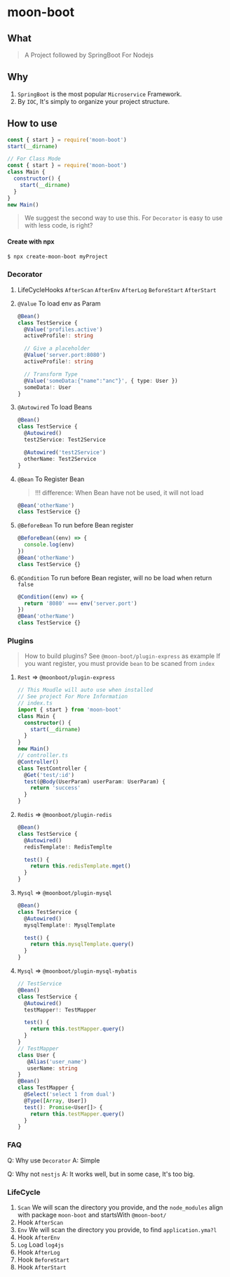 # moon-boot

## What

> A Project followed by SpringBoot For Nodejs

## Why

1. `SpringBoot` is the most popular `Microservice` Framework.
2. By `IOC`, It's simply to organize your project structure.

## How to use

```js
const { start } = require('moon-boot')
start(__dirname)
```

```js
// For Class Mode
const { start } = require('moon-boot')
class Main {
  constructor() {
    start(__dirname)
  }
}
new Main()
```

> We suggest the second way to use this. For `Decorator` is easy to use with less code, is right?

#### Create with npx

```bash
$ npx create-moon-boot myProject
```

### Decorator

1. LifeCycleHooks
   `AfterScan`
   `AfterEnv`
   `AfterLog`
   `BeforeStart`
   `AfterStart`
2. `@Value`
   To load env as Param

   ```ts
   @Bean()
   class TestService {
     @Value('profiles.active')
     activeProfile!: string

     // Give a placeholder
     @Value('server.port:8080')
     activeProfile!: string

     // Transform Type
     @Value('someData:{"name":"anc"}', { type: User })
     someData!: User
   }
   ```

3. `@Autowired`
   To load Beans

   ```ts
   @Bean()
   class TestService {
     @Autowired()
     test2Service: Test2Service

     @Autowired('test2Service')
     otherName: Test2Service
   }
   ```

4. `@Bean`
   To Register Bean

   > !!! difference: When Bean have not be used, it will not load

   ```ts
   @Bean('otherName')
   class TestService {}
   ```

5. `@BeforeBean`
   To run before Bean register
   ```ts
   @BeforeBean((env) => {
     console.log(env)
   })
   @Bean('otherName')
   class TestService {}
   ```
6. `@Condition`
   To run before Bean register, will no be load when return `false`

   ```ts
   @Condition((env) => {
     return '8080' === env('server.port')
   })
   @Bean('otherName')
   class TestService {}
   ```

### Plugins

> How to build plugins? 
> See `@moon-boot/plugin-express` as example
> If you want register, you must provide `bean` to be scaned from `index`

1. `Rest` => `@moonboot/plugin-express`
   ```ts
   // This Moudle will auto use when installed
   // See project For More Information
   // index.ts
   import { start } from 'moon-boot'
   class Main {
     constructor() {
       start(__dirname)
     }
   }
   new Main()
   // controller.ts
   @Controller()
   class TestController {
     @Get('test/:id')
     test(@Body(UserParam) userParam: UserParam) {
       return 'success'
     }
   }
   ```
2. `Redis` => `@moonboot/plugin-redis`
   ```ts
   @Bean()
   class TestService {
     @Autowired()
     redisTemplate!: RedisTemplte

     test() {
       return this.redisTemplate.mget()
     }
   }
   ```

3. `Mysql` => `@moonboot/plugin-mysql`
   ```ts
   @Bean()
   class TestService {
     @Autowired()
     mysqlTemplate!: MysqlTemplate

     test() {
       return this.mysqlTemplate.query()
     }
   }
   ```

4. `Mysql` => `@moonboot/plugin-mysql-mybatis`
   ```ts
   // TestService
   @Bean()
   class TestService {
     @Autowired()
     testMapper!: TestMapper

     test() {
       return this.testMapper.query()
     }
   }
   // TestMapper
   class User {
      @Alias('user_name')
      userName: string
   }
   @Bean()
   class TestMapper {
     @Select('select 1 from dual')
     @Type([Array, User])
     test(): Promise<User[]> {
       return this.testMapper.query()
     }
   }
   ```
### FAQ

Q: Why use `Decorator`
A: Simple

Q: Why not `nestjs`
A: It works well, but in some case, It's too big.

### LifeCycle

1. `Scan`
   We will scan the directory you provide, and the `node_modules` align with package `moon-boot` and startsWith `@moon-boot/`
2. Hook `AfterScan`
3. `Env`
   We will scan the directory you provide, to find `application.yma?l`
4. Hook `AfterEnv`
5. `Log`
   Load `log4js`
6. Hook `AfterLog`
7. Hook `BeforeStart`
8. Hook `AfterStart`
